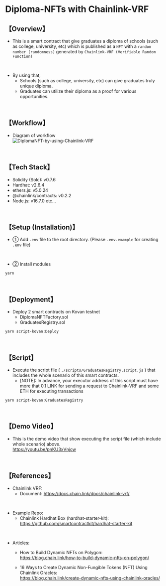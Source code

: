 # Diploma-NFTs with Chainlink-VRF
## 【Overview】
- This is a smart contract that give graduates a diploma of schools (such as college, university, etc) which is published as a `NFT` with a `random number (randomness)` generated by `Chainlink-VRF (Verifiable Random Function) ` 

<br>

- By using that, 
  - Schools (such as college, university, etc) can give graduates truly unique diploma.
  - Graduates can utilize their diploma as a proof for various opportunities. 

<br>

## 【Workflow】
- Diagram of workflow  
  ![DiplomaNFT-by-using-Chainlink-VRF](https://user-images.githubusercontent.com/19357502/143765171-84e61627-7b75-4d24-86e7-00014c39c854.jpg)

<br>

## 【Tech Stack】
- Solidity (Solc): v0.7.6
- Hardhat: v2.6.4
- ethers.js: v5.0.24
- @chainlink/contracts: v0.2.2
- Node.js: v16.7.0
etc...

<br>

## 【Setup (Installation)】
- ① Add `.env` file to the root directory. 
  (Please `.env.example` for creating `.env` file)

<br>

- ② Install modules 
```
yarn
```

<br>

## 【Deployment】
- Deploy 2 smart contracts on Kovan testnet
  - DiplomaNFTFactory.sol
  - GraduatesRegistry.sol
```
yarn script-kovan:Deploy
```

<br>

## 【Script】
- Execute the script file ( `./scripts/GraduatesRegistry.script.js` ) that includes the whole scenario of this smart contracts.
  - [NOTE]: In advance, your executor address of this script must have more that 0.1 LINK for sending a request to Chainlink-VRF and some ETH for executing transactions
```
yarn script-kovan:GraduatesRegistry
```

<br>

## 【Demo Video】
- This is the demo video that show executing the script file (which include whole scenario) above.  
  https://youtu.be/pnKU3xVnjcw

<br>

## 【References】
- Chainlink VRF:
  - Document: https://docs.chain.link/docs/chainlink-vrf/

<br>

- Example Repo: 
  - Chainlink Hardhat Box (hardhat-starter-kit): https://github.com/smartcontractkit/hardhat-starter-kit

<br>

- Articles:
  - How to Build Dynamic NFTs on Polygon:   
    https://blog.chain.link/how-to-build-dynamic-nfts-on-polygon/

  - 16 Ways to Create Dynamic Non-Fungible Tokens (NFT) Using Chainlink Oracles:  
    https://blog.chain.link/create-dynamic-nfts-using-chainlink-oracles/